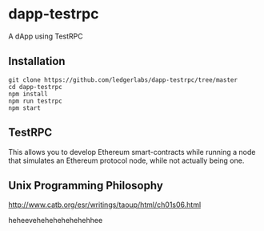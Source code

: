 # dapp-testrpc
A dApp using TestRPC

## Installation

```
git clone https://github.com/ledgerlabs/dapp-testrpc/tree/master
cd dapp-testrpc
npm install
npm run testrpc
npm start
```

## TestRPC
This allows you to develop Ethereum smart-contracts while running a node that simulates an Ethereum protocol node, while not actually being one.

## Unix Programming Philosophy
http://www.catb.org/esr/writings/taoup/html/ch01s06.html



heheevehehehehehehehhee
